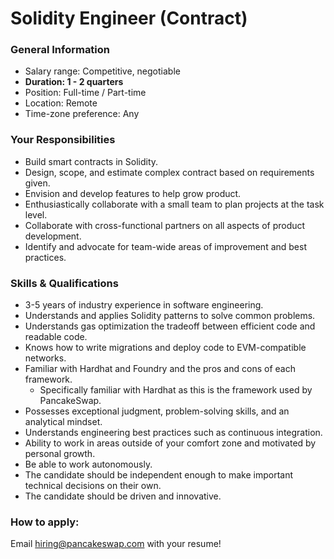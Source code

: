 # Solidity Engineer (Contract)

### **General Information**

* Salary range: Competitive, negotiable
* **Duration: 1 - 2 quarters**
* Position: Full-time / Part-time
* Location: Remote
* Time-zone preference: Any

### Your Responsibilities

* Build smart contracts in Solidity.
* Design, scope, and estimate complex contract based on requirements given.
* Envision and develop features to help grow product.
* Enthusiastically collaborate with a small team to plan projects at the task level.
* Collaborate with cross-functional partners on all aspects of product development.
* Identify and advocate for team-wide areas of improvement and best practices.

### Skills & Qualifications

* 3-5 years of industry experience in software engineering.
* Understands and applies Solidity patterns to solve common problems.
* Understands gas optimization the tradeoff between efficient code and readable code.
* Knows how to write migrations and deploy code to EVM-compatible networks.
* Familiar with Hardhat and Foundry and the pros and cons of each framework.
  * Specifically familiar with Hardhat as this is the framework used by PancakeSwap.
* Possesses exceptional judgment, problem-solving skills, and an analytical mindset.
* Understands engineering best practices such as continuous integration.
* Ability to work in areas outside of your comfort zone and motivated by personal growth.
* Be able to work autonomously.
* The candidate should be independent enough to make important technical decisions on their own.
* The candidate should be driven and innovative.

### How to apply:

Email hiring@pancakeswap.com with your resume!

